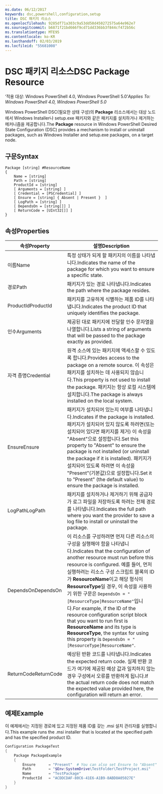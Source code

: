 ```yaml
---
ms.date: 06/12/2017
keywords: dsc,powershell,configuration,setup
title: DSC 패키지 리소스
ms.openlocfilehash: 9285df71a303c9a53dd50d450272575a64e962e7
ms.sourcegitcommit: b6871f21bd666f9cd71dd336bb3f844cf472b56c
ms.translationtype: MTE95
ms.contentlocale: ko-KR
ms.lasthandoff: 02/03/2019
ms.locfileid: "55681008"
---
```

# <a name="dsc-package-resource"></a><span data-ttu-id="3c377-103">DSC 패키지 리소스</span><span class="sxs-lookup"><span data-stu-id="3c377-103">DSC Package Resource</span></span>

<span data-ttu-id="3c377-104">‘적용 대상: Windows PowerShell 4.0, Windows PowerShell 5.0’</span><span class="sxs-lookup"><span data-stu-id="3c377-104">_Applies To: Windows PowerShell 4.0, Windows PowerShell 5.0_</span></span>

<span data-ttu-id="3c377-105">Windows PowerShell DSC(필요한 상태 구성)의 **Package** 리소스에서는 대상 노드에서 Windows Installer나 setup.exe 패키지와 같은 패키지를 설치하거나 제거하는 메커니즘을 제공합니다.</span><span class="sxs-lookup"><span data-stu-id="3c377-105">The **Package** resource in Windows PowerShell Desired State Configuration (DSC) provides a mechanism to install or uninstall packages, such as Windows Installer and setup.exe packages, on a target node.</span></span>

## <a name="syntax"></a><span data-ttu-id="3c377-106">구문</span><span class="sxs-lookup"><span data-stu-id="3c377-106">Syntax</span></span>

```
Package [string] #ResourceName
{
    Name = [string]
    Path = [string]
    ProductId = [string]
    [ Arguments = [string] ]
    [ Credential = [PSCredential] ]
    [ Ensure = [string] { Absent | Present }  ]
    [ LogPath = [string] ]
    [ DependsOn = [string[]] ]
    [ ReturnCode = [UInt32[]] ]
}
```

## <a name="properties"></a><span data-ttu-id="3c377-107">속성</span><span class="sxs-lookup"><span data-stu-id="3c377-107">Properties</span></span>

| <span data-ttu-id="3c377-108">속성</span><span class="sxs-lookup"><span data-stu-id="3c377-108">Property</span></span> | <span data-ttu-id="3c377-109">설명</span><span class="sxs-lookup"><span data-stu-id="3c377-109">Description</span></span> |
| --- | --- |
| <span data-ttu-id="3c377-110">이름</span><span class="sxs-lookup"><span data-stu-id="3c377-110">Name</span></span>| <span data-ttu-id="3c377-111">특정 상태가 되게 할 패키지의 이름을 나타냅니다.</span><span class="sxs-lookup"><span data-stu-id="3c377-111">Indicates the name of the package for which you want to ensure a specific state.</span></span>|
| <span data-ttu-id="3c377-112">경로</span><span class="sxs-lookup"><span data-stu-id="3c377-112">Path</span></span>| <span data-ttu-id="3c377-113">패키지가 있는 경로 나타냅니다.</span><span class="sxs-lookup"><span data-stu-id="3c377-113">Indicates the path where the package resides.</span></span>|
| <span data-ttu-id="3c377-114">ProductId</span><span class="sxs-lookup"><span data-stu-id="3c377-114">ProductId</span></span>| <span data-ttu-id="3c377-115">패키지를 고유하게 식별하는 제품 ID를 나타냅니다.</span><span class="sxs-lookup"><span data-stu-id="3c377-115">Indicates the product ID that uniquely identifies the package.</span></span>|
| <span data-ttu-id="3c377-116">인수</span><span class="sxs-lookup"><span data-stu-id="3c377-116">Arguments</span></span>| <span data-ttu-id="3c377-117">제공된 대로 패키지에 전달할 인수 문자열을 나열합니다.</span><span class="sxs-lookup"><span data-stu-id="3c377-117">Lists a string of arguments that will be passed to the package exactly as provided.</span></span>|
| <span data-ttu-id="3c377-118">자격 증명</span><span class="sxs-lookup"><span data-stu-id="3c377-118">Credential</span></span>| <span data-ttu-id="3c377-119">원격 소스에 있는 패키지에 액세스할 수 있도록 합니다.</span><span class="sxs-lookup"><span data-stu-id="3c377-119">Provides access to the package on a remote source.</span></span> <span data-ttu-id="3c377-120">이 속성은 패키지를 설치하는 데 사용되지 않습니다.</span><span class="sxs-lookup"><span data-stu-id="3c377-120">This property is not used to install the package.</span></span> <span data-ttu-id="3c377-121">패키지는 항상 로컬 시스템에 설치합니다.</span><span class="sxs-lookup"><span data-stu-id="3c377-121">The package is always installed on the local system.</span></span>|
| <span data-ttu-id="3c377-122">Ensure</span><span class="sxs-lookup"><span data-stu-id="3c377-122">Ensure</span></span>| <span data-ttu-id="3c377-123">패키지가 설치되어 있는지 여부를 나타냅니다.</span><span class="sxs-lookup"><span data-stu-id="3c377-123">Indicates if the package is installed.</span></span> <span data-ttu-id="3c377-124">패키지가 설치되어 있지 않도록 하려면(또는 설치되어 있다면 패키지를 제거) 이 속성을 "Absent"으로 설정합니다.</span><span class="sxs-lookup"><span data-stu-id="3c377-124">Set this property to "Absent" to ensure the package is not installed (or uninstall the package if it is installed).</span></span> <span data-ttu-id="3c377-125">패키지가 설치되어 있도록 하려면 이 속성을 "Present"(기본값)으로 설정합니다.</span><span class="sxs-lookup"><span data-stu-id="3c377-125">Set it to "Present" (the default value) to ensure the package is installed.</span></span>|
| <span data-ttu-id="3c377-126">LogPath</span><span class="sxs-lookup"><span data-stu-id="3c377-126">LogPath</span></span>| <span data-ttu-id="3c377-127">패키지를 설치하거나 제거하기 위해 공급자가 로그 파일을 저장하도록 하려는 전체 경로를 나타냅니다.</span><span class="sxs-lookup"><span data-stu-id="3c377-127">Indicates the full path where you want the provider to save a log file to install or uninstall the package.</span></span>|
| <span data-ttu-id="3c377-128">DependsOn</span><span class="sxs-lookup"><span data-stu-id="3c377-128">DependsOn</span></span> | <span data-ttu-id="3c377-129">이 리소스를 구성하려면 먼저 다른 리소스의 구성을 실행해야 함을 나타냅니다.</span><span class="sxs-lookup"><span data-stu-id="3c377-129">Indicates that the configuration of another resource must run before this resource is configured.</span></span> <span data-ttu-id="3c377-130">예를 들어, 먼저 실행하려는 리소스 구성 스크립트 블록의 ID가 **ResourceName**이고 해당 형식이 **ResourceType**일 경우, 이 속성을 사용하기 위한 구문은 `DependsOn = "[ResourceType]ResourceName"`입니다.</span><span class="sxs-lookup"><span data-stu-id="3c377-130">For example, if the ID of the resource configuration script block that you want to run first is **ResourceName** and its type is **ResourceType**, the syntax for using this property is `DependsOn = "[ResourceType]ResourceName"`.</span></span>|
| <span data-ttu-id="3c377-131">ReturnCode</span><span class="sxs-lookup"><span data-stu-id="3c377-131">ReturnCode</span></span>| <span data-ttu-id="3c377-132">예상된 반환 코드를 나타냅니다.</span><span class="sxs-lookup"><span data-stu-id="3c377-132">Indicates the expected return code.</span></span> <span data-ttu-id="3c377-133">실제 반환 코드가 여기에 제공된 예상 값과 일치하지 않는 경우 구성에서 오류를 반환하게 됩니다.</span><span class="sxs-lookup"><span data-stu-id="3c377-133">If the actual return code does not match the expected value provided here, the configuration will return an error.</span></span>|

## <a name="example"></a><span data-ttu-id="3c377-134">예제</span><span class="sxs-lookup"><span data-stu-id="3c377-134">Example</span></span>

<span data-ttu-id="3c377-135">이 예제에서는 지정된 경로에 있고 지정된 제품 ID를 갖는 .msi 설치 관리자를 실행합니다.</span><span class="sxs-lookup"><span data-stu-id="3c377-135">This example runs the .msi installer that is located at the specified path and has the specified product ID.</span></span>

```powershell
Configuration PackageTest
{
    Package PackageExample
    {
        Ensure      = "Present"  # You can also set Ensure to "Absent"
        Path        = "$Env:SystemDrive\TestFolder\TestProject.msi"
        Name        = "TestPackage"
        ProductId   = "ACDDCDAF-80C6-41E6-A1B9-8ABD8A05027E"
    }
}
```